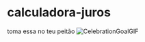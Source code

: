 # calculadora-juros
toma essa no teu peitão
![CelebrationGoalGIF](https://github.com/jjmonstro/calculadora-juros/assets/142437981/3683439e-7eab-4392-9589-50e8943d3f5b)

